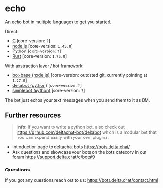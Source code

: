 # echo

An echo bot in multiple languages to get you started.

Direct:

- [C](./c) [core-version: `?`]
- [node.js](./nodejs) [core-version: `1.45.0`]
- [Python](./python) [core-version: `?`]
- [Rust](./rust) [core-version: `1.75.0`]

With abstraction layer / bot framework:

- [bot-base (node.js)](./nodejs_bot_base) [core-version: outdated git, currently pointing at `1.27.0`]
- [deltabot (python)](./python_deltabot_plugin) [core-version: `?`]
- [simplebot (python)](./python_simplebot_plugin) [core-version: `?`]

The bot just echos your text messages when you send them to it as DM.

## Further resources

> **Info**: If you want to write a python bot, also check out https://github.com/deltachat-bot/deltabot which is a modular bot that you can expand easily with your own plugins.

- Introduction page to deltachat bots https://bots.delta.chat/
- Ask questions and showcase your bots on the bots category in our forum https://support.delta.chat/c/bots/9

### Questions

If you got any questions reach out to us: https://bots.delta.chat/contact.html
